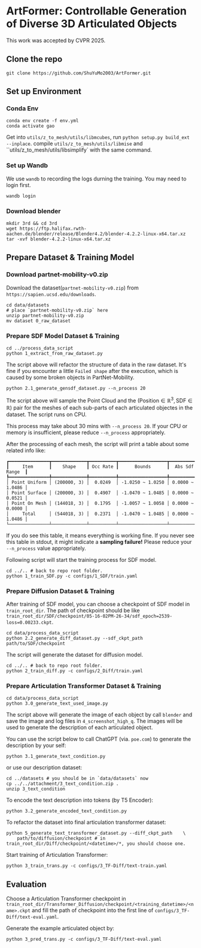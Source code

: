 # ArtFormer: Controllable Generation of Diverse 3D Articulated Objects

This work was accepted by CVPR 2025.

## Clone the repo
```
git clone https://github.com/ShuYuMo2003/ArtFormer.git
```

## Set up Environment

### Conda Env
```
conda env create -f env.yml
conda activate gao
```

Get into `utils/z_to_mesh/utils/libmcubes`, run `python setup.py build_ext --inplace`.
compile `utils/z_to_mesh/utils/libmise` and ``utils/z_to_mesh/utils/libsimplify` with the same command.

### Set up Wandb

We use `wandb` to recording the logs durning the training. You may need to login first.
```
wandb login
```

### Download blender
```
mkdir 3rd && cd 3rd
wget https://ftp.halifax.rwth-aachen.de/blender/release/Blender4.2/blender-4.2.2-linux-x64.tar.xz
tar -xvf blender-4.2.2-linux-x64.tar.xz
```

## Prepare Dataset & Training Model

### Download partnet-mobility-v0.zip
Download the dataset(`partnet-mobility-v0.zip`) from `https://sapien.ucsd.edu/downloads`.
```
cd data/datasets
# place `partnet-mobility-v0.zip` here
unzip partnet-mobility-v0.zip
mv dataset 0_raw_dataset
```

### Prepare SDF Model Dataset & Training

```
cd ../process_data_script
python 1_extract_from_raw_dataset.py
```
The script above will refactor the structure of data in the raw dataset. It's fine if you encounter a little `Failed shape` after the execution, which is caused by some broken objects in PartNet-Mobility.


```
python 2.1_generate_gensdf_dataset.py --n_process 20
```
The script above will sample the $\text{Point Cloud}$ and the $(\text{Position} \in \mathbb{R}^3, \text{SDF} \in \mathbb{R})$ pair for the meshes of each sub-parts of each articulated objectes in the dataset. The script runs on CPU.

This process may take about $30$ mins with `--n_process 20`. If your CPU or memory is insufficient, please reduce `--n_process` appropriately.

After the processing of each mesh, the script will print a table about some related info like:
```
┏━━━━━━━━━━━━━━━┳━━━━━━━━━━━━━┳━━━━━━━━━━┳━━━━━━━━━━━━━━━━━━┳━━━━━━━━━━━━━━━━━┓
┃     Item      ┃    Shape    ┃ Occ Rate ┃      Bounds      ┃  Abs Sdf Range  ┃
┡━━━━━━━━━━━━━━━╇━━━━━━━━━━━━━╇━━━━━━━━━━╇━━━━━━━━━━━━━━━━━━╇━━━━━━━━━━━━━━━━━┩
│ Point Uniform │ (200000, 3) │  0.0249  │ -1.0250 ~ 1.0250 │ 0.0000 ~ 1.0486 │
│ Point Surface │ (200000, 3) │  0.4907  │ -1.0470 ~ 1.0485 │ 0.0000 ~ 0.0521 │
│ Point On Mesh │ (144018, 3) │  0.1795  │ -1.0057 ~ 1.0058 │ 0.0000 ~ 0.0000 │
│     Total     │ (544018, 3) │  0.2371  │ -1.0470 ~ 1.0485 │ 0.0000 ~ 1.0486 │
└───────────────┴─────────────┴──────────┴──────────────────┴─────────────────┘
```
If you do see this table, it means everything is working fine. If you never see this table in stdout, it might indicate a **sampling failure!** Please reduce your `--n_process` value appropriately.


Following script will start the training process for SDF model.
```
cd ../.. # back to repo root folder.
python 1_train_SDF.py -c configs/1_SDF/train.yaml
```

### Prepare Diffusion Dataset & Training
After training of SDF model, you can choose a checkpoint of SDF model in `train_root_dir`. The path of checkpoint should be like `train_root_dir/SDF/checkpoint/05-16-02PM-26-34/sdf_epoch=2539-loss=0.00233.ckpt`.

```
cd data/process_data_script
python 2.2_generate_diff_dataset.py --sdf_ckpt_path path/to/SDF/checkpoint
```
The script will generate the dataset for diffusion model.

```
cd ../.. # back to repo root folder.
python 2_train_diff.py -c configs/2_Diff/train.yaml
```

### Prepare Articulation Transformer Dataset & Training

```
cd data/process_data_script
python 3.0_generate_text_used_image.py
```
The script above will generate the image of each object by call `blender` and save the image and log files in `4_screenshot_high_q`.
The images will be used to generate the description of each articulated object.


You can use the script below to call ChatGPT (via. `poe.com`) to generate the description by your self:
```
python 3.1_generate_text_condition.py
```
or use our description dataset:
```
cd ../datasets # you should be in `data/datasets` now
cp ../../attachment/3_text_condition.zip .
unzip 3_text_condition
```

To encode the text description into tokens (by T5 Encoder):
```
python 3.2_generate_encoded_text_condition.py
```

To refactor the dataset into final articulation transformer dataset:
```
python 5_generate_text_transformer_dataset.py --diff_ckpt_path    \
    path/to/diffusion/checkpoint # in train_root_dir/Diff/checkpoint/<datetime>/*, you should choose one.
```

Start training of Articulation Transformer:
```
python 3_train_trans.py -c configs/3_TF-Diff/text-train.yaml
```

## Evaluation
Choose a Articulation Transformer checkpoint in `train_root_dir/Transformer_Diffusion/checkpoint/<training_datetime>/<name>.ckpt` and fill the path of checkpoint into the first line of  `configs/3_TF-Diff/text-eval.yaml`.

Generate the example articulated object by:
```
python 3_pred_trans.py -c configs/3_TF-Diff/text-eval.yaml
```
